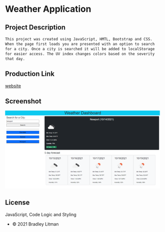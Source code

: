 # Weather Application

## Project Description
    This project was created using JavaScript, HMTL, Bootstrap and CSS. When the page first loads you are presented with an option to search for a city. Once a city is searched it will be added to localStorage for easier access. The UV index changes colors based on the severity that day. 

## Production Link
[website](https://blitman12.github.io/Weather-Application/)

## Screenshot
![Screenshot](/assets/image/capture.png)


## License
 JavaScript, Code Logic and Styling
* © 2021 Bradley Litman 